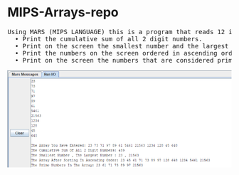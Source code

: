 # MIPS-Arrays-repo



<pre>
Using MARS (MIPS LANGUAGE) this is a program that reads 12 integer numbers greater than zero, and any number less than or equal to zero entered by the user must be ignored. These numbers will be stored in an array. then it will do the following things:
  • Print the cumulative sum of all 2 digit numbers.
  • Print on the screen the smallest number and the largest number.
  • Print the numbers on the screen ordered in ascending order.
  • Print on the screen the numbers that are considered prime.
</pre>
![](SCREENSHOT_1.png)

